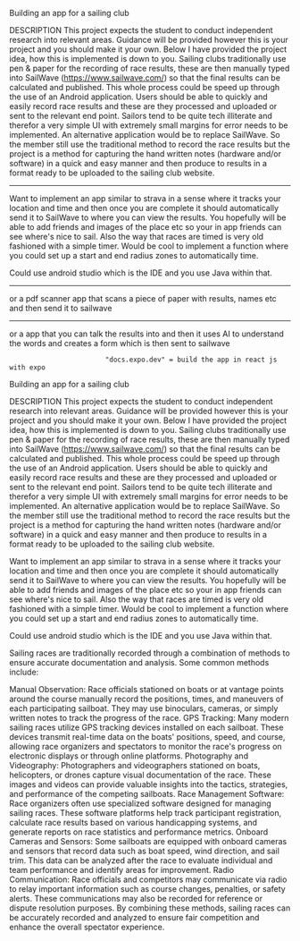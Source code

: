 Building an app for a sailing club

DESCRIPTION
This project expects the student to conduct independent research into relevant areas. 
Guidance will be provided however this is your project and you should make it your own. Below 
I have provided the project idea, how this is implemented is down to you.
Sailing clubs traditionally use pen & paper for the recording of race results, 
these are then manually typed into SailWave (https://www.sailwave.com/) so that the final 
results can be calculated and published. This whole process could be speed up through the use 
of an Android application. Users should be able to quickly and easily record race results and these 
are they processed and uploaded or sent to the relevant end point. Sailors tend to be quite tech illiterate 
and therefor a very simple UI with extremely small margins for error needs to be implemented. 
An alternative application would be to replace SailWave. So the member still use the traditional 
method to record the race results but the project is a method for capturing the hand written notes 
(hardware and/or software) in a quick and easy manner and then produce to results in a format ready to be 
uploaded to the sailing club website.

-----------------------------------------------------------------------------------------------------------------
 
Want to implement an app similar to strava in a sense where it tracks your location and time and then once 
you are complete it should automatically send it to SailWave to where you can view the results.
You hopefully will be able to add friends and images of the place etc so your in app friends can see where's
nice to sail. Also the way that races are timed is very old fashioned with a simple timer. Would be cool
to implement a function where you could set up a start and end radius zones to automatically time.

Could use android studio which is the IDE and you use Java within that.

-----------------------------------------------------------------------------------------------------------------

or a pdf scanner app that scans a piece of paper with results, names etc and then send it to sailwave

-----------------------------------------------------------------------------------------------------------------

or a app that you can talk the results into and then it uses AI to understand the words and creates a form which 
is then sent to sailwave

                            "docs.expo.dev" = build the app in react js with expo

Building an app for a sailing club

DESCRIPTION
This project expects the student to conduct independent research into relevant areas. 
Guidance will be provided however this is your project and you should make it your own. Below 
I have provided the project idea, how this is implemented is down to you.
Sailing clubs traditionally use pen & paper for the recording of race results, 
these are then manually typed into SailWave (https://www.sailwave.com/) so that the final 
results can be calculated and published. This whole process could be speed up through the use 
of an Android application. Users should be able to quickly and easily record race results and these 
are they processed and uploaded or sent to the relevant end point. Sailors tend to be quite tech illiterate 
and therefor a very simple UI with extremely small margins for error needs to be implemented. 
An alternative application would be to replace SailWave. So the member still use the traditional 
method to record the race results but the project is a method for capturing the hand written notes 
(hardware and/or software) in a quick and easy manner and then produce to results in a format ready to be 
uploaded to the sailing club website.
 
Want to implement an app similar to strava in a sense where it tracks your location and time and then once 
you are complete it should automatically send it to SailWave to where you can view the results.
You hopefully will be able to add friends and images of the place etc so your in app friends can see where's
nice to sail. Also the way that races are timed is very old fashioned with a simple timer. Would be cool
to implement a function where you could set up a start and end radius zones to automatically time.

Could use android studio which is the IDE and you use Java within that.

Sailing races are traditionally recorded through a combination of methods to ensure accurate documentation and analysis. Some common methods include:

Manual Observation: Race officials stationed on boats or at vantage points around the course manually record the positions, times, and maneuvers of each participating sailboat. They may use binoculars, cameras, or simply written notes to track the progress of the race.
GPS Tracking: Many modern sailing races utilize GPS tracking devices installed on each sailboat. These devices transmit real-time data on the boats' positions, speed, and course, allowing race organizers and spectators to monitor the race's progress on electronic displays or through online platforms.
Photography and Videography: Photographers and videographers stationed on boats, helicopters, or drones capture visual documentation of the race. These images and videos can provide valuable insights into the tactics, strategies, and performance of the competing sailboats.
Race Management Software: Race organizers often use specialized software designed for managing sailing races. These software platforms help track participant registration, calculate race results based on various handicapping systems, and generate reports on race statistics and performance metrics.
Onboard Cameras and Sensors: Some sailboats are equipped with onboard cameras and sensors that record data such as boat speed, wind direction, and sail trim. This data can be analyzed after the race to evaluate individual and team performance and identify areas for improvement.
Radio Communication: Race officials and competitors may communicate via radio to relay important information such as course changes, penalties, or safety alerts. These communications may also be recorded for reference or dispute resolution purposes.
By combining these methods, sailing races can be accurately recorded and analyzed to ensure fair competition and enhance the overall spectator experience.
